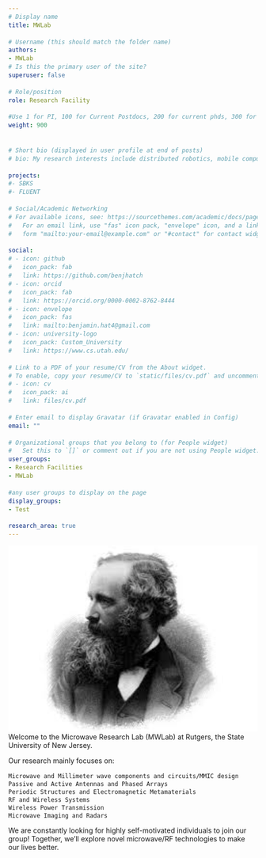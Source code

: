 ```yaml
---
# Display name
title: MWLab

# Username (this should match the folder name)
authors:
- MWLab
# Is this the primary user of the site?
superuser: false

# Role/position
role: Research Facility

#Use 1 for PI, 100 for Current Postdocs, 200 for current phds, 300 for current masters, 400 for current undergrads, 800 for alum postdocs, 810 for alum phds, 820 for alum masters, and 830 for alum undergrads, 900 for tools, 1000 for projects
weight: 900


# Short bio (displayed in user profile at end of posts)
# bio: My research interests include distributed robotics, mobile computing and programmable matter.

projects:
#- SBKS
#- FLUENT

# Social/Academic Networking
# For available icons, see: https://sourcethemes.com/academic/docs/page-builder/#icons
#   For an email link, use "fas" icon pack, "envelope" icon, and a link in the
#   form "mailto:your-email@example.com" or "#contact" for contact widget.

social:
# - icon: github
#   icon_pack: fab
#   link: https://github.com/benjhatch
# - icon: orcid
#   icon_pack: fab
#   link: https://orcid.org/0000-0002-8762-8444
# - icon: envelope
#   icon_pack: fas
#   link: mailto:benjamin.hat4@gmail.com
# - icon: university-logo
#   icon_pack: Custom_University
#   link: https://www.cs.utah.edu/

# Link to a PDF of your resume/CV from the About widget.
# To enable, copy your resume/CV to `static/files/cv.pdf` and uncomment the lines below.
# - icon: cv
#   icon_pack: ai
#   link: files/cv.pdf

# Enter email to display Gravatar (if Gravatar enabled in Config)
email: ""

# Organizational groups that you belong to (for People widget)
#   Set this to `[]` or comment out if you are not using People widget.
user_groups:
- Research Facilities
- MWLab

#any user groups to display on the page
display_groups:
- Test

research_area: true
---
```

<img src="/images/image.jpg" alt="Alt text" width="600px">
Welcome to the Microwave Research Lab (MWLab) at Rutgers, the State University of New Jersey.

Our research mainly focuses on:

    Microwave and Millimeter wave components and circuits/MMIC design
    Passive and Active Antennas and Phased Arrays
    Periodic Structures and Electromagnetic Metamaterials
    RF and Wireless Systems
    Wireless Power Transmission
    Microwave Imaging and Radars

We are constantly looking for highly self-motivated individuals to join our group! Together, we’ll explore novel microwave/RF technologies to make our lives better.
